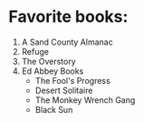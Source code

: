 # Favorite books:
1. A Sand County Almanac
2. Refuge
3. The Overstory
4. Ed Abbey Books
    * The Fool's Progress
    * Desert Solitaire
    * The Monkey Wrench Gang
    * Black Sun
